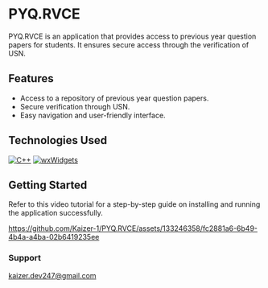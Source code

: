 # PYQ.RVCE

PYQ.RVCE is an application that provides access to previous year question papers for students. It ensures secure access through the verification of USN.

## Features

- Access to a repository of previous year question papers.
- Secure verification through USN.
- Easy navigation and user-friendly interface.

## Technologies Used

[![C++](https://img.shields.io/badge/C++-17-blue.svg)](https://en.cppreference.com/w/cpp/17)
[![wxWidgets](https://img.shields.io/badge/wxWidgets-3.1.4-green.svg)](https://www.wxwidgets.org/)

## Getting Started

Refer to this video tutorial for a step-by-step guide on installing and running the application successfully.

https://github.com/Kaizer-1/PYQ.RVCE/assets/133246358/fc2881a6-6b49-4b4a-a4ba-02b6419235ee

### Support
kaizer.dev247@gmail.com
